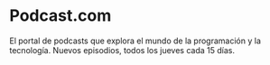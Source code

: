 # Podcast.com
El portal de podcasts que explora el mundo de la programación y la tecnología. Nuevos episodios, todos los jueves cada 15 días.
